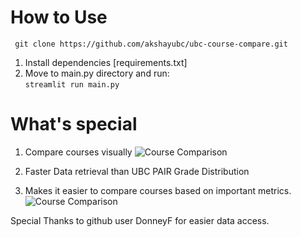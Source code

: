 # How to Use
``` git clone https://github.com/akshayubc/ubc-course-compare.git```
1. Install dependencies [requirements.txt]
2. Move to main.py directory and run: <br>
```streamlit run main.py```

# What's special
1. Compare courses visually
![Course Comparison](graphs_comparison.png)

2. Faster Data retrieval than UBC PAIR Grade Distribution

3. Makes it easier to compare courses based on important metrics.
![Course Comparison](specs_comparison.png)


Special Thanks to github user DonneyF for easier data access.


